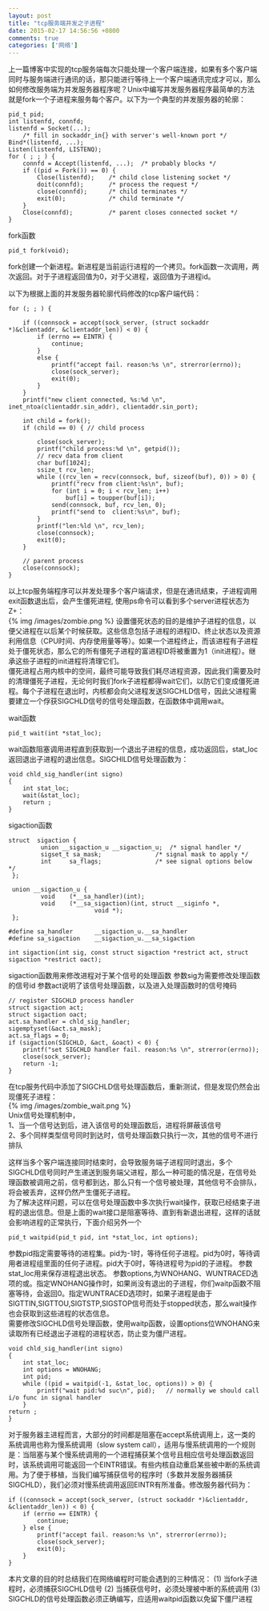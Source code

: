 ```yaml
---
layout: post
title: "tcp服务端并发之子进程"
date: 2015-02-17 14:56:56 +0800
comments: true
categories: ['网络']
---
```

上一篇博客中实现的tcp服务端每次只能处理一个客户端连接，如果有多个客户端同时与服务端进行通讯的话，那只能进行等待上一个客户端通讯完成才可以，那么如何修改服务端为并发服务器程序呢？Unix中编写并发服务器程序最简单的方法就是fork一个子进程来服务每个客户。以下为一个典型的并发服务器的轮廓：

	pid_t pid;
	int listenfd, connfd;
	listenfd = Socket(...);
		/* fill in sockaddr_in{} with server's well-known port */
	Bind*(listenfd, ...);
	Listen(listenfd, LISTENQ);
	for ( ; ; ) {
		connfd = Accept(listenfd, ...);  /* probably blocks */
		if ((pid = Fork()) == 0) {
			Close(listenfd); 	/* child close listening socket */
			doit(connfd); 		/* process the request */
			close(connfd); 		/* child terminates */
			exit(0);			/* child terminate */
		}
		Close(connfd); 			/* parent closes connected socket */
	}

fork函数
	
	pid_t fork(void);

fork创建一个新进程。新进程是当前运行进程的一个拷贝。fork函数一次调用，两次返回。对于子进程返回值为0，对于父进程，返回值为子进程id。  

以下为根据上面的并发服务器轮廓代码修改的tcp客户端代码：

<!-- more -->

	for (; ; ) {

		if ((connsock = accept(sock_server, (struct sockaddr *)&clientaddr, &clientaddr_len)) < 0) {
			if (errno == EINTR) {
				continue;
			}
			else {
				printf("accept fail. reason:%s \n", strerror(errno));
				close(sock_server);
				exit(0);
			}
		}
		printf("new client connected, %s:%d \n", inet_ntoa(clientaddr.sin_addr), clientaddr.sin_port);

		int child = fork();
		if (child == 0) { // child process

			close(sock_server);
			printf("child process:%d \n", getpid());
			// recv data from client
			char buf[1024];
			ssize_t rcv_len;
			while ((rcv_len = recv(connsock, buf, sizeof(buf), 0)) > 0) {
				printf("recv from client:%s\n", buf);
				for (int i = 0; i < rcv_len; i++)
					buf[i] = toupper(buf[i]);
				send(connsock, buf, rcv_len, 0);
				printf("send to  client:%s\n", buf);
			}
			printf("len:%ld \n", rcv_len);
			close(connsock);
			exit(0);
		}

		// parent process
		close(connsock);
	}
	
以上tcp服务端程序可以并发处理多个客户端请求，但是在通讯结束，子进程调用exit函数退出后，会产生僵死进程, 使用ps命令可以看到多个server进程状态为Z+：  
{% img /images/zombie.png %}
设置僵死状态的目的是维护子进程的信息，以便父进程在以后某个时候获取。这些信息包括子进程的进程ID、终止状态以及资源利用信息（CPU时间、内存使用量等等）。如果一个进程终止，而该进程有子进程处于僵死状态，那么它的所有僵死子进程的富进程ID将被重置为1（init进程）。继承这些子进程的init进程将清理它们。  
僵死进程占用内核中的空间，最终可能导致我们耗尽进程资源，因此我们需要及时的清理僵死子进程，无论何时我们fork子进程都得wait它们，以防它们变成僵死进程。每个子进程在退出时，内核都会向父进程发送SIGCHLD信号，因此父进程需要建立一个俘获SIGCHLD信号的信号处理函数，在函数体中调用wait。  

wait函数

	pid_t wait(int *stat_loc);
wait函数阻塞调用进程直到获取到一个退出子进程的信息，成功返回后，stat_loc返回退出子进程的退出信息。SIGCHILD信号处理函数为：

	void chld_sig_handler(int signo)
	{
        int stat_loc;
        wait(&stat_loc);
        return ;
   	}

sigaction函数
	
	struct  sigaction {
             union __sigaction_u __sigaction_u;  /* signal handler */
             sigset_t sa_mask;               /* signal mask to apply */
             int     sa_flags;               /* see signal options below */
     };

     union __sigaction_u {
             void    (*__sa_handler)(int);
             void    (*__sa_sigaction)(int, struct __siginfo *,
                            void *);
     };

	#define sa_handler      __sigaction_u.__sa_handler
    #define sa_sigaction    __sigaction_u.__sa_sigaction

	int sigaction(int sig, const struct sigaction *restrict act, struct sigaction *restrict oact);
sigaction函数用来修改进程对于某个信号的处理函数
参数sig为需要修改处理函数的信号id
参数act说明了该信号处理函数，以及进入处理函数时的信号掩码
	
	// register SIGCHLD process handler
    struct sigaction act;
    struct sigaction oact;
    act.sa_handler = chld_sig_handler;
    sigemptyset(&act.sa_mask);
    act.sa_flags = 0;
    if (sigaction(SIGCHLD, &act, &oact) < 0) {
    	printf("set SIGCHLD handler fail. reason:%s \n", strerror(errno));
    	close(sock_server);
    	return -1;
    }
在tcp服务代码中添加了SIGCHLD信号处理函数后，重新测试，但是发现仍然会出现僵死子进程：  
{% img /images/zombie_wait.png %}  
Unix信号处理机制中，  
1、当一个信号达到后，进入该信号的处理函数后，进程将屏蔽该信号   
2、多个同样类型信号同时到达时，信号处理函数只执行一次，其他的信号不进行排队

这样当多个客户端连接同时结束时，会导致服务端子进程同时退出，多个SIGCHLD信号同时产生递送到服务端父进程，那么一种可能的情况是，在信号处理函数被调用之前，信号都到达，那么只有一个信号被处理，其他信号不会排队，将会被丢弃，这样仍然产生僵死子进程。  
为了解决这样问题，可以在信号处理函数中多次执行wait操作，获取已经结束子进程的退出信息。但是上面的wait接口是阻塞等待、直到有新退出进程，这样的话就会影响进程的正常执行，下面介绍另外一个

	pid_t waitpid(pid_t pid, int *stat_loc, int options);

参数pid指定需要等待的进程集。pid为-1时，等待任何子进程。pid为0时，等待调用者进程组里面的任何子进程。pid大于0时，等待进程号为pid的子进程。
参数stat_loc用来保存进程退出状态。
参数options,为WNOHANG、WUNTRACED选项的或。指定WNOHANG操作时，如果尚没有退出的子进程，你们waitp函数不阻塞等待，会返回0。指定WUNTRACED选项时，如果子进程是由于SIGTTIN,SIGTTOU,SIGTSTP,SIGSTOP信号而处于stopped状态，那么wait操作也会获取到这些进程的状态信息。  
需要修改SIGCHLD信号处理函数，使用waitp函数，设置options位WNOHANG来读取所有已经退出子进程的进程状态，防止变为僵尸进程。  

	void chld_sig_handler(int signo)
	{
		int stat_loc;
		int options = WNOHANG;
		int pid;
		while ((pid = waitpid(-1, &stat_loc, options)) > 0) {
			printf("wait pid:%d suc\n", pid);	// normally we should call i/o func in signal handler
		}
	return ;
	}
	
对于服务器主进程而言，大部分的时间都是阻塞在accept系统调用上，这一类的系统调用也称为慢系统调用（slow system call），适用与慢系统调用的一个规则是：当阻塞与某个慢系统调用的一个进程捕获某个信号且相应信号处理函数返回时，该系统调用可能返回一个EINTR错误。有些内核自动重启某些被中断的系统调用。为了便于移植，当我们编写捕获信号的程序时（多数并发服务器捕获SIGCHLD），我们必须对慢系统调用返回EINTR有所准备。修改服务器代码为：  
	
	if ((connsock = accept(sock_server, (struct sockaddr *)&clientaddr, &clientaddr_len)) < 0) {
		if (errno == EINTR) {
			continue;
		} else {
			printf("accept fail. reason:%s \n", strerror(errno));
			close(sock_server);
			exit(0);
		}
	}

本片文章的目的时总结我们在网络编程时可能会遇到的三种情况：
(1) 当fork子进程时，必须捕获SIGCHLD信号
(2) 当捕获信号时，必须处理被中断的系统调用
(3) SIGCHLD的信号处理函数必须正确编写，应适用waitpid函数以免留下僵尸进程





